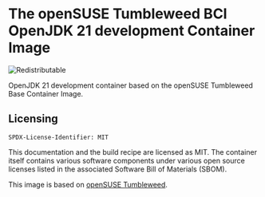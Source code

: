 # The openSUSE Tumbleweed BCI OpenJDK 21 development Container Image
![Redistributable](https://img.shields.io/badge/Redistributable-Yes-green)


OpenJDK 21 development container based on the openSUSE Tumbleweed Base Container Image.

## Licensing

`SPDX-License-Identifier: MIT`

This documentation and the build recipe are licensed as MIT.
The container itself contains various software components under various open source licenses listed in the associated
Software Bill of Materials (SBOM).

This image is based on [openSUSE Tumbleweed](https://get.opensuse.org/tumbleweed/).
